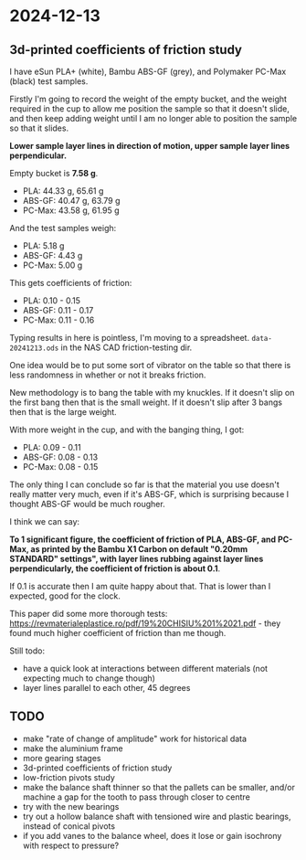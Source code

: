 # 2024-12-13

## 3d-printed coefficients of friction study

I have eSun PLA+ (white), Bambu ABS-GF (grey), and Polymaker PC-Max (black) test samples.

Firstly I'm going to record the weight of the empty bucket, and the weight required
in the cup to allow me position the sample so that it doesn't slide, and then
keep adding weight until I am no longer able to position the sample so that it slides.

**Lower sample layer lines in direction of motion, upper sample layer lines perpendicular.**

Empty bucket is **7.58 g**.

 * PLA: 44.33 g, 65.61 g
 * ABS-GF: 40.47 g, 63.79 g
 * PC-Max: 43.58 g, 61.95 g

And the test samples weigh:

 * PLA: 5.18 g
 * ABS-GF: 4.43 g
 * PC-Max: 5.00 g

This gets coefficients of friction:

 * PLA: 0.10 - 0.15
 * ABS-GF: 0.11 - 0.17
 * PC-Max: 0.11 - 0.16

Typing results in here is pointless, I'm moving to a spreadsheet. `data-20241213.ods` in
the NAS CAD friction-testing dir.

One idea would be to put some sort of vibrator on the table so that there is less randomness
in whether or not it breaks friction.

New methodology is to bang the table with my knuckles. If it doesn't slip on the first bang
then that is the small weight. If it doesn't slip after 3 bangs then that is the large
weight.

With more weight in the cup, and with the banging thing, I got:

 * PLA: 0.09 - 0.11
 * ABS-GF: 0.08 - 0.13
 * PC-Max: 0.08 - 0.15

The only thing I can conclude so far is that the material you use doesn't really matter
very much, even if it's ABS-GF, which is surprising because I thought ABS-GF would be
much rougher.

I think we can say:

**To 1 significant figure, the coefficient of friction of PLA, ABS-GF, and PC-Max, as
printed by the Bambu X1 Carbon on default "0.20mm STANDARD" settings", with layer lines
rubbing against layer lines perpendicularly, the coefficient of friction is about 0.1**.

If 0.1 is accurate then I am quite happy about that. That is lower than I expected, good
for the clock.

This paper did some more thorough tests: https://revmaterialeplastice.ro/pdf/19%20CHISIU%201%2021.pdf - they found much higher coefficient of friction than me though.

Still todo:

 * have a quick look at interactions between different materials (not expecting much to change though)
 * layer lines parallel to each other, 45 degrees

## TODO

 * make "rate of change of amplitude" work for historical data
 * make the aluminium frame
 * more gearing stages
 * 3d-printed coefficients of friction study
 * low-friction pivots study
 * make the balance shaft thinner so that the pallets can be smaller, and/or machine a gap for the tooth to pass through closer to centre
 * try with the new bearings
 * try out a hollow balance shaft with tensioned wire and plastic bearings, instead of conical pivots
 * if you add vanes to the balance wheel, does it lose or gain isochrony with respect to pressure?
